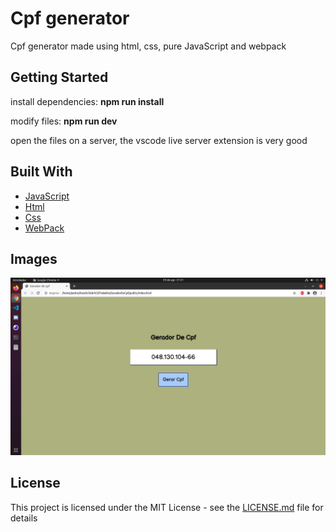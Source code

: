 <h1>Cpf generator</h1>

<p align="left">
  Cpf generator made using html, css, pure JavaScript and webpack<br>
</p>

## Getting Started

install dependencies: <b>npm run install</b> 

modify files: <b>npm run dev</b>

open the files on a server, the vscode live server extension is very good

## Built With

<p align="left">
    <ul>
        <li><a href="https://developer.mozilla.org/pt-BR/docs/Aprender/JavaScript">JavaScript</a></li>
        <li><a href="https://developer.mozilla.org/pt-BR/docs/Web/HTML">Html</a></li>
        <li><a href="https://developer.mozilla.org/pt-BR/docs/Web/CSS">Css</a></li>
       <li><a href="https://webpack.js.org/">WebPack</a></li>
    </ul>
</p>

## Images

<img src="exemplo.png"/>

## License

This project is licensed under the MIT License - see the [LICENSE.md](LICENSE.md) file for details
